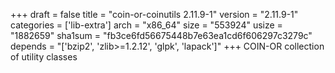 +++
draft = false
title = "coin-or-coinutils 2.11.9-1"
version = "2.11.9-1"
categories = ['lib-extra']
arch = "x86_64"
size = "553924"
usize = "1882659"
sha1sum = "fb3ce6fd56675448b7e63ea1cd6f606297c3279c"
depends = "['bzip2', 'zlib>=1.2.12', 'glpk', 'lapack']"
+++
COIN-OR collection of utility classes